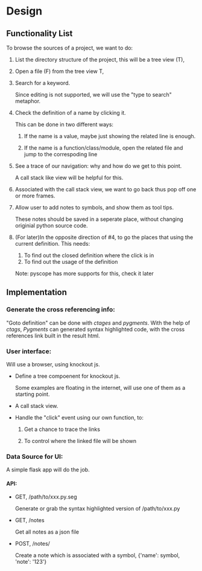 # Design

## Functionality List

To browse the sources of a project, we want to do:

1. List the directory structure of the project, this will be a tree view (T),

2. Open a file (F) from the tree view T,

3. Search for a keyword.

   Since editing is not supported, we will use the "type to search" metaphor.

4. Check the definition of a name by clicking it.

   This can be done in two different ways:

   1. If the name is a value, maybe just showing the related line is enough.

   2. If the name is a function/class/module, open the related file and jump to the correspoding line

5. See a trace of our navigation: why and how do we get to this point.

   A call stack like view will be helpful for this.

6. Associated with the call stack view, we want to go back thus pop off one or more frames.

7. Allow user to add notes to symbols, and show them as tool tips.

   These notes should be saved in a seperate place, without changing originial python source code.

8. (For later)In the opposite direction of #4, to go the places that using the current definition. This needs:

    1. To find out the closed definition where the click is in
    2. To find out the usage of the definition

    Note: pyscope has more supports for this, check it later

## Implementation

### Generate the cross referencing info:

"Goto definition" can be done with *ctages* and *pygments*. With the help of *ctags*, *Pygments* can generated syntax highlighted code, with the cross references link built in the result html.

### User interface:

Will use a browser, using knockout js.

* Define a tree compoenent for knockout js.

    Some examples are floating in the internet, will use one of them as a starting point.

* A call stack view.

* Handle the "click" event using our own function, to:

    1. Get a chance to trace the links

    2. To control where the linked file will be shown

### Data Source for UI:

A simple flask app will do the job.

#### API:

* GET, /path/to/xxx.py.seg

    Generate or grab the syntax highlighted version of /path/to/xxx.py

* GET, /notes

    Get all notes as a json file

* POST, /notes/

    Create a note which is associated with a symbol, {'name': symbol, 'note': '123'}



